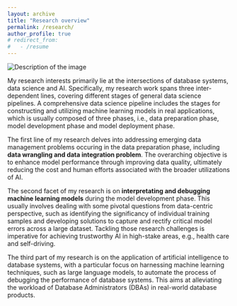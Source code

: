 ```yaml
---
layout: archive
title: "Research overview"
permalink: /research/
author_profile: true
# redirect_from:
#   - /resume
---
```


<img src="http://wuyinjun-1993.github.io/files/research_overview.png" alt="Description of the image">

My research interests primarily lie at the intersections of database systems, data science and AI. Specifically, my research work spans three inter-dependent lines, covering different stages of general data science pipelines. A comprehensive data science pipeline includes the stages for constructing and utilizing machine learning models in real applications, which is usually composed of three phases, i.e., data preparation phase, model development phase and model deployment phase. 

The first line of my research delves into addressing emerging data management problems occuring in the data preparation phase, including <b>data wrangling and data integration problem</b>. The overarching objective is to enhance model performance through improving data quality, ultimately reducing the cost and human efforts associated with the broader utilizations of AI. 

The second facet of my research is on <b>interpretating and debugging machine learning models</b> during the model development phase. This usually involves dealing with some pivotal questions from data-centric perspective, such as identifying the significancy of individual training samples and developing solutions to capture and rectify critical model errors across a large dataset. Tackling those research challenges is imperative for achieving trustworthy AI in high-stake areas, e.g., health care and self-driving. 

The third part of my research is on the application of artificial intelligence to database systems, with a particular focus on harnessing machine learning techniques, such as large language models, to automate the process of debugging the performance of database systems. This aims at alleviating the workload of Database Administrators (DBAs) in real-world database products. 
